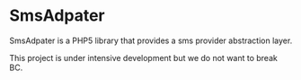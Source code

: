 SmsAdpater
=========

SmsAdpater is a PHP5 library that provides a sms provider abstraction layer.

This project is under intensive development but we do not want to break BC.


